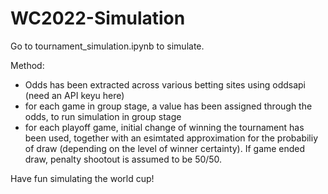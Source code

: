 # WC2022-Simulation

Go to tournament_simulation.ipynb to simulate. 

Method:
 - Odds has been extracted across various betting sites using oddsapi (need an API keyu here)
 - for each game in group stage, a value has been assigned through the odds, to run simulation in group stage
 - for each playoff game, initial change of winning the tournament has been used, together with an esimtated approximation for the probabiliy of draw (depending on the level of winner certainty). If game ended draw, penalty shootout is assumed to be 50/50.

 Have fun simulating the world cup! 
